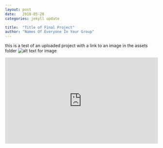 ```yaml
---
layout: post
date:   2018-05-28
categories: jekyll update

title:  "Title of Final Project"
author: "Names Of Everyone In Your Group"
---
```

this is a test of an uploaded project
with a link to an image in the assets folder
![alt text for image](/site0227/images/groupname/test.png)


<div style="padding:56.25% 0 0 0;position:relative;"><iframe src="https://player.vimeo.com/video/290575503?title=0&byline=0&portrait=0" style="position:absolute;top:0;left:0;width:100%;height:100%;" frameborder="0" webkitallowfullscreen mozallowfullscreen allowfullscreen></iframe></div><script src="https://player.vimeo.com/api/player.js"></script>
